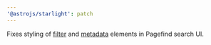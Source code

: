 ```yaml
---
'@astrojs/starlight': patch
---
```


Fixes styling of [filter](https://pagefind.app/docs/filtering/) and [metadata](https://pagefind.app/docs/metadata/) elements in Pagefind search UI.
